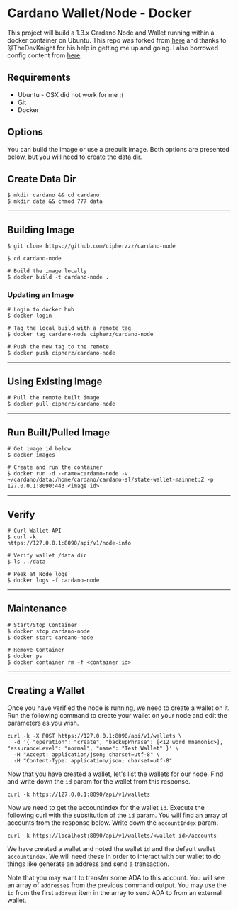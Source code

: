 # Cardano Wallet/Node - Docker

This project will build a 1.3.x Cardano Node and Wallet running within a docker container on Ubuntu. This repo was forked from [here](https://github.com/TheDevKnight/cardano-sl-wallet) and thanks to @TheDevKnight for his help in getting me up and going. I also borrowed config content from [here](https://github.com/EmurgoVN/cardano_docker).

## Requirements
- Ubuntu - OSX did not work for me ;(
- Git
- Docker

## Options
You can build the image or use a prebuilt image. Both options are presented below, but you will need to create the data dir.

## Create Data Dir
```
$ mkdir cardano && cd cardano
$ mkdir data && chmod 777 data
```

***

## Building Image

```
$ git clone https://github.com/cipherzzz/cardano-node

$ cd cardano-node

# Build the image locally
$ docker build -t cardano-node .
```

###  Updating an Image
```
# Login to docker hub
$ docker login

# Tag the local build with a remote tag
$ docker tag cardano-node cipherz/cardano-node

# Push the new tag to the remote
$ docker push cipherz/cardano-node
```

***

## Using Existing Image

```
# Pull the remote built image
$ docker pull cipherz/cardano-node
```

***

## Run Built/Pulled Image
```
# Get image id below
$ docker images

# Create and run the container
$ docker run -d --name=cardano-node -v ~/cardano/data:/home/cardano/cardano-sl/state-wallet-mainnet:Z -p 127.0.0.1:8090:443 <image id>
```
***

## Verify

```
# Curl Wallet API 
$ curl -k 
https://127.0.0.1:8090/api/v1/node-info

# Verify wallet /data dir
$ ls ../data

# Peek at Node logs
$ docker logs -f cardano-node
```

***

## Maintenance

```
# Start/Stop Container
$ docker stop cardano-node
$ docker start cardano-node

# Remove Container
$ docker ps
$ docker container rm -f <container id>
```

***

## Creating a Wallet

Once you have verified the node is running, we need to create a wallet on it. Run the following command to create your wallet on your node and edit the parameters as you wish.

```
curl -k -X POST https://127.0.0.1:8090/api/v1/wallets \
  -d '{ "operation": "create", "backupPhrase": [<12 word mnemonic>], "assuranceLevel": "normal", "name": "Test Wallet" }' \
  -H "Accept: application/json; charset=utf-8" \
  -H "Content-Type: application/json; charset=utf-8"
```

Now that you have created a wallet, let's list the wallets for our node. Find and write down the `id` param for the wallet from this response.

```
curl -k https://127.0.0.1:8090/api/v1/wallets
```

Now we need to get the accountIndex for the wallet `id`. Execute the following curl with the substitution of the `id` param. You will find an array of accounts from the response below. Write down the `accountIndex` param.

```
curl -k https://localhost:8090/api/v1/wallets/<wallet id>/accounts
```

We have created a wallet and noted the wallet `id` and the default wallet `accountIndex`. We will need these in order to interact with our wallet to do things like generate an address and send a transaction.

Note that you may want to transfer some ADA to this account. You will see an array of `addresses` from the previous command output. You may use the `id` from the first `address` item in the array to send ADA to from an external wallet.
 